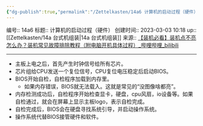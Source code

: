 ```yaml
---
{"dg-publish":true,"permalink":"/Zettelkasten/14a6 计算机的启动过程（硬件）/","dgPassFrontmatter":true}
---
```


编号:: 14a6
标题:: 计算机的启动过程（硬件）
创建时间:: 2023-03-03 10:18
up:: [[Zettelkasten/14a 台式机组装\|14a 台式机组装]]
来源:: [【装机必看】装机点不亮怎么办？装机常见故障排除教程（附电脑开机具体过程）_哔哩哔哩_bilibili](https://www.bilibili.com/video/BV1u7411Y7Qk/?spm_id_from=333.999.0.0&vd_source=bcf798ace50733030b9c7e1fb6a3a349)

---

- 主板上电之后，首先产生时钟信号给所有芯片。
- 芯片组给CPU发送一个复位信号，CPU复位电压稳定后启动BIOS。
- BIOS开始自检，自检程序加载到内存里。
	- 如果内存错误，BIOS就无法载入。这就是常见的“没图像啥都亮”。
- 内存检测成功后，自检程序开始检查显卡，硬盘，cpu风扇，io设备等。如果自检通过，就会在屏幕上显示主板logo，表示自检完成。
- 自检完成后，BIOS会在硬盘寻找系统引导，并启动操作系统。
- 操作系统代替BIOS接管硬件和软件。

